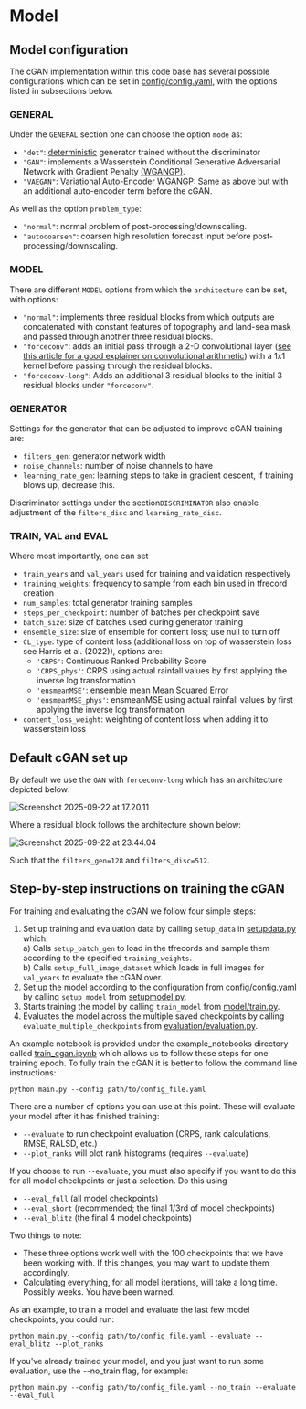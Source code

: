 # Model

## Model configuration

The cGAN implementation within this code base has several possible configurations which can be set in [config/config.yaml](https://github.com/snath-xoc/cGAN_tutorial/blob/main/config/config.yaml), with the options listed in subsections below. 

### GENERAL

Under the ```GENERAL``` section one can choose the option ```mode``` as:

- ```"det"```: [deterministic](https://github.com/snath-xoc/cGAN_tutorial/blob/main/model/deterministic.py) generator trained without the discriminator
- ```"GAN"```: implements a Wasserstein Conditional Generative Adversarial Network  with Gradient Penalty [(WGANGP)](https://github.com/snath-xoc/cGAN_tutorial/blob/main/model/gan.py).
- ```"VAEGAN"```: [Variational Auto-Encoder WGANGP](https://github.com/snath-xoc/cGAN_tutorial/blob/main/model/vaegantrain.py): Same as above but with an additional auto-encoder term before the cGAN.

As well as the option ```problem_type```:

- ```"normal"```: normal problem of post-processing/downscaling.
- ```"autocoarsen"```: coarsen high resolution forecast input before post-processing/downscaling.

### MODEL

There are different ```MODEL``` options from which the ```architecture``` can be set, with options:
- ```"normal"```: implements three residual blocks from which outputs are concatenated with constant features of topography and land-sea mask and passed through another three residual blocks.
- ```"forceconv"```: adds an initial pass through a 2-D convolutional layer ([see this article for a good explainer on convolutional arithmetic](https://arxiv.org/pdf/1603.07285)) with a 1x1 kernel before passing through the residual blocks.
- ```"forceconv-long"```: Adds an additional 3 residual blocks to the initial 3 residual blocks under ```"forceconv"```.

### GENERATOR

Settings for the generator that can be adjusted to improve cGAN training are:
- ```filters_gen```: generator network width
- ```noise_channels```: number of noise channels to have
- ```learning_rate_gen```: learning steps to take in gradient descent, if training blows up, decrease this.

Discriminator settings under the section```DISCRIMINATOR``` also enable adjustment of the ```filters_disc``` and ```learning_rate_disc```.

### TRAIN, VAL and EVAL

Where most importantly, one can set

- ```train_years``` and ```val_years``` used for training and validation respectively
- ```training_weights```: frequency to sample from each bin used in tfrecord creation
- ```num_samples```: total generator training samples
- ```steps_per_checkpoint```: number of batches per checkpoint save
- ```batch_size```: size of batches used during generator training
- ```ensemble_size```: size of ensemble for content loss; use null to turn off
- ```CL_type```:  type of content loss (additional loss on top of wasserstein loss see Harris et al. (2022)), options are: 
    - ```'CRPS'```: Continuous Ranked Probability Score
    - ```'CRPS_phys'```: CRPS using actual rainfall values by first applying the inverse log transformation
    - ```'ensmeanMSE'```: ensemble mean Mean Squared Error
    - ```'ensmeanMSE_phys'```: ensmeanMSE using actual rainfall values by first applying the inverse log transformation
- ```content_loss_weight```: weighting of content loss when adding it to wasserstein loss

## Default cGAN set up

By default we use the ```GAN``` with ```forceconv-long``` which has an architecture depicted below:

![Screenshot 2025-09-22 at 17.20.11](https://hackmd.io/_uploads/rJ5PDgJ2ex.png)

Where a residual block follows the architecture shown below:

![Screenshot 2025-09-22 at 23.44.04](https://hackmd.io/_uploads/SyuOWL1nxl.png)


Such that the ```filters_gen=128``` and ```filters_disc=512```.

## Step-by-step instructions on training the cGAN

For training and evaluating the cGAN we follow four simple steps:

1) Set up training and evaluation data by calling ```setup_data``` in [setupdata.py](https://github.com/snath-xoc/cGAN_tutorial/blob/main/setupdata.py) which:<br>
    a) Calls ```setup_batch_gen``` to load in the tfrecords and sample them according to the specified ```training_weights```.<br>
    b) Calls ```setup_full_image_dataset``` which loads in full images for ```val_years``` to evaluate the cGAN over.<br>
2) Set up the model according to the configuration from [config/config.yaml](https://github.com/snath-xoc/cGAN_tutorial/blob/main/config/config.yaml) by calling ```setup_model``` from [setupmodel.py](https://github.com/snath-xoc/cGAN_tutorial/blob/main/setupmodel.py).
3) Starts training the model by calling ```train_model``` from [model/train.py](https://github.com/snath-xoc/cGAN_tutorial/blob/main/model/train.py).
4) Evaluates the model across the multiple saved checkpoints by calling ```evaluate_multiple_checkpoints``` from [evaluation/evaluation.py](https://github.com/snath-xoc/cGAN_tutorial/blob/main/evaluation/evaluation.py).

An example notebook is provided under the example_notebooks directory called [train_cgan.ipynb](https://github.com/snath-xoc/cGAN_tutorial/blob/main/example_notebooks/train_cgan.ipynb) which allows us to follow these steps for one training epoch. To fully train the cGAN it is better to follow the command line instructions: 

```
python main.py --config path/to/config_file.yaml
```

There are a number of options you can use at this point. These will 
evaluate your model after it has finished training:

- `--evaluate` to run checkpoint evaluation (CRPS, rank calculations, RMSE, RALSD, etc.)
- `--plot_ranks` will plot rank histograms (requires `--evaluate`)
	   
If you choose to run `--evaluate`, you must also specify if you want
to do this for all model checkpoints or just a selection. Do this using 

- `--eval_full`	  (all model checkpoints)
- `--eval_short`	  (recommended; the final 1/3rd of model checkpoints)
- `--eval_blitz`	  (the final 4 model checkpoints)

Two things to note:
- These three options work well with the 100 checkpoints that we 
have been working with. If this changes, you may want to update
them accordingly.
- Calculating everything, for all model iterations, will take a long 
time. Possibly weeks. You have been warned.

As an example, to train a model and evaluate the last few model
checkpoints, you could run:

```
python main.py --config path/to/config_file.yaml --evaluate --eval_blitz --plot_ranks
```

If you've already trained your model, and you just want to run some 
evaluation, use the --no_train flag, for example:

```
python main.py --config path/to/config_file.yaml --no_train --evaluate --eval_full
```


